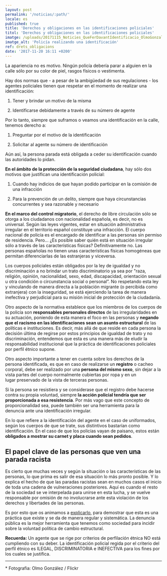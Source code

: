 ```yaml
---
layout: post
permalink: '/noticias/:path/'
locale: es
published: true
title: 'Derechos y obligaciones en las identificaciones policiales'
titol: 'Derechos y obligaciones en las identificaciones policiales'
imatge: /uploads/20171115_Noticies_QueFerDavantIdentificacio_OlmoGonzalez_Flickr.jpg
imatge_alt: 'Policía realizando una identificación'
ref: drets_obligacions
date: '2017-11-20 16:11 +0200'
---
```

La apariencia no es motivo. Ningún policía debería parar a alguien en la calle sólo por su color de piel, rasgos físicos o vestimenta.

Hay dos normas que - a pesar de la ambigüedad de sus regulaciones - los agentes policiales tienen que respetar en el momento de realizar una identificación:

1. Tener y brindar un motivo de la misma

2. Identificarse debidamente a través de su número de agente 

Por lo tanto, siempre que suframos o veamos una identificación en la calle, tenemos derecho a:

1. Preguntar por el motivo de la identificación

2. Solicitar al agente su número de identificación

Aún así, la persona parada está obligada a ceder su identificación cuando las autoridades lo pidan.

**En el ámbito de la protección de la seguridad ciudadana**, hay sólo dos motivos que justifican una identificación policial:

1. Cuando hay indicios de que hayan podido participar en la comisión de una infracción

2. Para la prevención de un delito, siempre que haya circunstancias concurrentes y sea razonable y necesario

**En el marco del control migratorio**, el derecho de libre circulación sólo se otorga a los ciudadanos con nacionalidad española, es decir, no es universal. Según las leyes vigentes, estar en situación administrativa irregular en el territorio español constituye una infracción.  El cuerpo nacional de policía  es el encargado de identificar a las personas sin permiso de residencia. Pero... ¿Es posible saber quién está en situación irregular sólo a través de las características físicas? Definitivamente no. Las personas españolas no tienen unas características físicas homogéneas que permitan diferenciarlas de las estranjeras y viceversa.

Los cuerpos policiales están obligados por la ley de igualdad y no discriminación a no brindar un trato discriminatorio ya sea por "raza, religión, opinión, nacionalidad, sexo, edad, discapacidad, orientación sexual u otra condición o circunstancia social o personal”. No respetando esta ley y vinculando de manera directa a la población migrante (o percibida como extranjera) con la inseguridad, se está ejerciendo la tarea de manera inefectiva y perjudicial para su misión inicial de protección de la ciudadanía.

Otro aspecto de la normativa establece que los miembros de los cuerpos de la policía son **responsables personales directos** de las irregularidades en su actuación, poniendo de esta manera el foco en las personas y **negando que el racismo en las identificaciones sean un asunto estructural** de las políticas e instituciones. Es decir, más allá de que reside en cada persona la decisión última de regirse por estos principios de igualdad de trato y no discriminación, entendemos que esta es una manera más de eludir la responsabilidad institucional que la práctica de identificaciones policiales por perfil étnico supone.

Otro aspecto importante a tener en cuenta sobre los derechos de la persona identificada, es que en caso de realizarse un **registro** o cacheo corporal, debe ser realizado por una **persona del mismo sexo**, sin dejar a la vista partes del cuerpo normalmente cubiertas por ropa y en un lugar preservado de la vista de terceras personas.

Si la persona se resistiera y se considerase que el registro debe hacerse contra su propia voluntad, siempre **la acción policial tendría que ser proporcionada a esa resistencia**. Por más vago que este concepto de proporcionalidad sea, puede también ser una herramienta para la denuncia ante una identificación irregular.

En lo que refiere a la identificación del agente en el caso de uniformados, según los cuerpos de que se trate, sus distintivos bastarían como identificación. En el caso de que los policías vayan de paisano, estos están **obligados a mostrar su carnet y placa cuando sean pedidos**.


## El papel clave de las personas que ven una parada racista

Es cierto que muchas veces y según la situación o las características de las personas, lo que prima es salir de esa situación lo más pronto posible. Y lo explica el hecho de que las paradas racistas sean en muchos casos el inicio de toda una cadena de vulneraciones posteriores. Aquí es cuando el resto de la sociedad se ve interpelada para unirse en esta lucha, y se vuelve responsable por omisión de no involucrarse ante esta violación de los derechos y libertades de las personas.

Es por esto que os animamos a [explicarlo](/inicio/#report-incident), para demostrar que esta es una práctica que existe y se da de manera regular y sistemática. La denuncia pública es la mejor herramienta que tenemos como sociedad para incidir sobre la voluntad política de cambio estructural.

**Recuerda:** Un agente que se rige por criterios de perfilación étnica NO está cumpliendo con su deber. La identificación policial regida por el criterio del perfil étnico es ILEGAL, DISCRIMINATORIA e INEFECTIVA para los fines por los cuales se justifica.

<hr>
<div class="a1-note">
<p>* Fotografia: Olmo González / Flickr</p>
</div>
